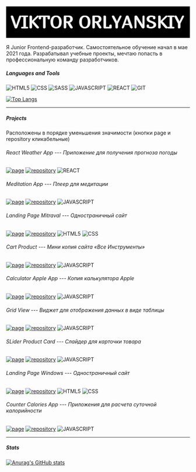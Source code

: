 ![Header](https://github.com/ViktorOrlyanskiy/ViktorOrlyanskiy/blob/main/assets/label.jpg)


Я Junior Frontend-разработчик. Самостоятельное обучение начал в мае 2021 года. Разрабатывал учебные проекты, мечтаю попасть в профессиональную команду разработчиков. 

##### Languages and Tools
![HTML5](https://img.shields.io/badge/HTML5-000000?style=for-the-badge&logo=html5) ![CSS](https://img.shields.io/badge/CSS-000000?style=for-the-badge&logo=css3) ![SASS](https://img.shields.io/badge/SASS-000000?style=for-the-badge&logo=sass) ![JAVASCRIPT](https://img.shields.io/badge/JAVASCRIPT-000000?style=for-the-badge&logo=javascript) ![REACT](https://img.shields.io/badge/REACT-000000?style=for-the-badge&logo=react) ![GIT](https://img.shields.io/badge/GIT-000000?style=for-the-badge&logo=git)

[![Top Langs](https://github-readme-stats.vercel.app/api/top-langs/?username=ViktorOrlyanskiy&layout=compact)](https://github.com/ViktorOrlyanskiy/github-readme-stats)
___
##### Projects
Расположены в порядке уменьшения значимости 
(кнопки page и repository кликабельные)
###### React Weather App --- Приложение для получения прогноза погоды 
[![page](https://img.shields.io/badge/page-000000?style=for-the-badge)](https://viktororlyanskiy.github.io) [![repository](https://img.shields.io/badge/repository-000000?style=for-the-badge)](https://github.com/ViktorOrlyanskiy/react-weather) ![REACT](https://img.shields.io/badge/REACT-000000?style=for-the-badge&logo=react)

###### Meditation App --- Плеер для медитации
[![page](https://img.shields.io/badge/page-000000?style=for-the-badge)](https://viktororlyanskiy.github.io/Meditation/) [![repository](https://img.shields.io/badge/repository-000000?style=for-the-badge)](https://github.com/ViktorOrlyanskiy/Meditation) ![JAVASCRIPT](https://img.shields.io/badge/JAVASCRIPT-000000?style=for-the-badge&logo=javascript) 

###### Landing Page Mitraval --- Одностраничный сайт
[![page](https://img.shields.io/badge/page-000000?style=for-the-badge)](https://viktororlyanskiy.github.io/11-Mitravel/) [![repository](https://img.shields.io/badge/repository-000000?style=for-the-badge)](https://github.com/ViktorOrlyanskiy/11-Mitravel) ![HTML5](https://img.shields.io/badge/HTML5-000000?style=for-the-badge&logo=html5) ![CSS](https://img.shields.io/badge/CSS-000000?style=for-the-badge&logo=css3)

###### Cart Product --- Мини копия сайта «Все Инструменты»
[![page](https://img.shields.io/badge/page-000000?style=for-the-badge)](https://viktororlyanskiy.github.io/CartProduct/) [![repository](https://img.shields.io/badge/repository-000000?style=for-the-badge)](https://github.com/ViktorOrlyanskiy/CartProduct) ![JAVASCRIPT](https://img.shields.io/badge/JAVASCRIPT-000000?style=for-the-badge&logo=javascript)

###### Calculator Apple App --- Копия калькулятора Apple
[![page](https://img.shields.io/badge/page-000000?style=for-the-badge)](https://viktororlyanskiy.github.io/calculator_apple/) [![repository](https://img.shields.io/badge/repository-000000?style=for-the-badge)](https://github.com/ViktorOrlyanskiy/calculator_apple) ![JAVASCRIPT](https://img.shields.io/badge/JAVASCRIPT-000000?style=for-the-badge&logo=javascript)

###### Grid View --- Виджет для отображения данных в виде таблицы
[![page](https://img.shields.io/badge/page-000000?style=for-the-badge)](https://viktororlyanskiy.github.io/GridView/) [![repository](https://img.shields.io/badge/repository-000000?style=for-the-badge)](https://github.com/ViktorOrlyanskiy/GridView) ![JAVASCRIPT](https://img.shields.io/badge/JAVASCRIPT-000000?style=for-the-badge&logo=javascript)

###### SLider Product Card --- Слайдер для карточки товара
[![page](https://img.shields.io/badge/page-000000?style=for-the-badge)](https://viktororlyanskiy.github.io/slider_product_card/) [![repository](https://img.shields.io/badge/repository-000000?style=for-the-badge)](https://github.com/ViktorOrlyanskiy/slider_product_card) ![JAVASCRIPT](https://img.shields.io/badge/JAVASCRIPT-000000?style=for-the-badge&logo=javascript)

###### Landing Page Windows --- Одностраничный сайт
[![page](https://img.shields.io/badge/page-000000?style=for-the-badge)](https://viktororlyanskiy.github.io/website_windows/) [![repository](https://img.shields.io/badge/repository-000000?style=for-the-badge)](https://github.com/ViktorOrlyanskiy/website_windows) ![HTML5](https://img.shields.io/badge/HTML5-000000?style=for-the-badge&logo=html5) ![CSS](https://img.shields.io/badge/CSS-000000?style=for-the-badge&logo=css3)

###### Counter Calories App --- Приложения для расчета суточной калорийности
[![page](https://img.shields.io/badge/page-000000?style=for-the-badge)](https://github.com/ViktorOrlyanskiy/counter-calories) [![repository](https://img.shields.io/badge/repository-000000?style=for-the-badge)](https://viktororlyanskiy.github.io/counter-calories/) ![JAVASCRIPT](https://img.shields.io/badge/JAVASCRIPT-000000?style=for-the-badge&logo=javascript)

___


##### Stats
[![Anurag's GitHub stats](https://github-readme-stats.vercel.app/api?username=ViktorOrlyanskiy&show_icons=true&theme=dark)](https://github.com/ViktorOrlyanskiy/github-readme-stats)

